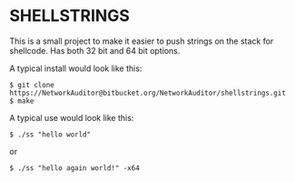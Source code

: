 # SHELLSTRINGS #

This is a small project to make it easier to push strings on the stack for shellcode.
Has both 32 bit and 64 bit options.

A typical install would look like this:
~~~~
$ git clone https://NetworkAuditor@bitbucket.org/NetworkAuditor/shellstrings.git
$ make
~~~~
A typical use would look like this:
~~~~
$ ./ss "hello world"
~~~~
or
~~~~
$ ./ss "hello again world!" -x64
~~~~
